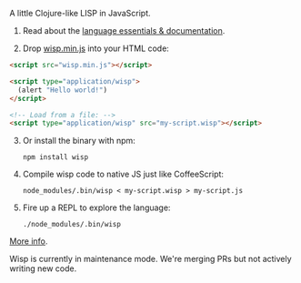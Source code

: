 A little Clojure-like LISP in JavaScript.

<!-- interactive demo -->

1. Read about the [language essentials & documentation](https://github.com/chr15m/wisp/blob/master/doc/language-essentials.md).

2. Drop [wisp.min.js](https://github.com/chr15m/wisp/raw/gh-pages/dist/wisp.min.js) into your HTML code:

```html
<script src="wisp.min.js"></script>

<script type="application/wisp">
  (alert "Hello world!")
</script>

<!-- Load from a file: -->
<script type="application/wisp" src="my-script.wisp"></script>
```

3. Or install the binary with npm:

	`npm install wisp`

4. Compile wisp code to native JS just like CoffeeScript:

	`node_modules/.bin/wisp < my-script.wisp > my-script.js`

5. Fire up a REPL to explore the language:

	`./node_modules/.bin/wisp`

[More info](https://github.com/chr15m/wisp/blob/master/doc/more-info.md).

Wisp is currently in maintenance mode. We're merging PRs but not actively writing new code.
